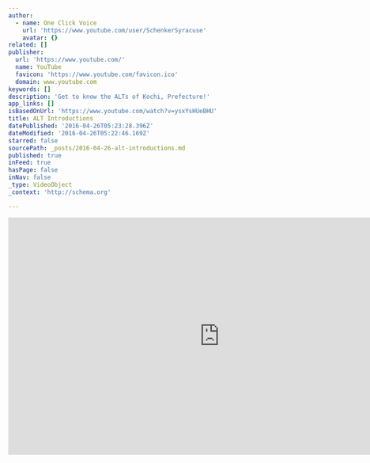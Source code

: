 ```yaml
---
author:
  - name: One Click Voice
    url: 'https://www.youtube.com/user/SchenkerSyracuse'
    avatar: {}
related: []
publisher:
  url: 'https://www.youtube.com/'
  name: YouTube
  favicon: 'https://www.youtube.com/favicon.ico'
  domain: www.youtube.com
keywords: []
description: 'Get to know the ALTs of Kochi, Prefecture!'
app_links: []
isBasedOnUrl: 'https://www.youtube.com/watch?v=ysxYsHUeBHU'
title: ALT Introductions
datePublished: '2016-04-26T05:23:28.396Z'
dateModified: '2016-04-26T05:22:46.169Z'
starred: false
sourcePath: _posts/2016-04-26-alt-introductions.md
published: true
inFeed: true
hasPage: false
inNav: false
_type: VideoObject
_context: 'http://schema.org'

---
```

<iframe src="https://cdn.embedly.com/widgets/media.html?src=https%3A%2F%2Fwww.youtube.com%2Fembed%2FysxYsHUeBHU%3Ffeature%3Doembed&amp;url=https%3A%2F%2Fwww.youtube.com%2Fwatch%3Fv%3DysxYsHUeBHU&amp;image=https%3A%2F%2Fi.ytimg.com%2Fvi%2FysxYsHUeBHU%2Fhqdefault.jpg&amp;key=b7d04c9b404c499eba89ee7072e1c4f7&amp;type=text%2Fhtml&amp;schema=youtube" width="854" height="480" scrolling="no" frameborder="0" allowfullscreen="" style=""></iframe>